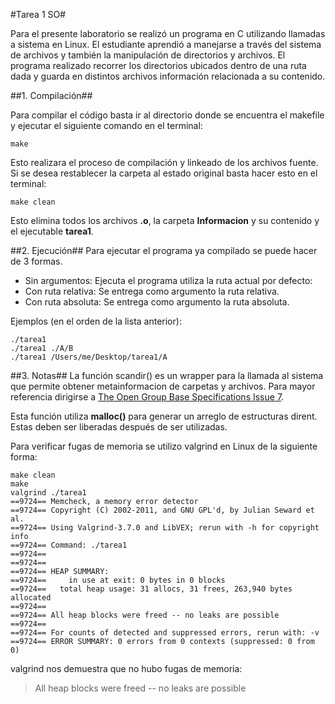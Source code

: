 #Tarea 1 SO#

Para el presente laboratorio se realizó un programa en C utilizando llamadas a sistema en Linux. El estudiante aprendió a manejarse a través del sistema de archivos y también la manipulación de directorios y archivos. El programa realizado recorrer los directorios ubicados dentro de una ruta dada y guarda en distintos archivos información relacionada a su contenido.

##1. Compilación##

Para compilar el código basta ir al directorio donde se encuentra el makefile y ejecutar el siguiente comando en el terminal:

    make

Esto realizara el proceso de compilación y linkeado de los archivos fuente.
Si se desea restablecer la carpeta al estado original basta hacer esto en el terminal:

    make clean


Esto elimina todos los archivos **.o**, la carpeta **Informacion** y su contenido y el ejecutable **tarea1**.

##2. Ejecución##
Para ejecutar el programa ya compilado se puede hacer de 3 formas.

 - Sin argumentos: Ejecuta el programa utiliza la ruta actual por defecto:
 - Con ruta relativa: Se entrega como argumento la ruta relativa.
 - Con ruta absoluta: Se entrega como argumento la ruta absoluta.

Ejemplos (en el orden de la lista anterior):

    ./tarea1
    ./tarea1 ./A/B
    ./tarea1 /Users/me/Desktop/tarea1/A

##3. Notas##
La función scandir() es un wrapper para la llamada al sistema que permite obtener metainformacion de carpetas y archivos. Para mayor referencia dirigirse a [The Open Group Base Specifications Issue 7][1].

Esta función utiliza **malloc()** para generar un arreglo de estructuras dirent. Estas deben ser liberadas después de ser utilizadas.

Para verificar fugas de memoria se utilizo valgrind en Linux de la siguiente forma:

    make clean
    make
    valgrind ./tarea1
    ==9724== Memcheck, a memory error detector
    ==9724== Copyright (C) 2002-2011, and GNU GPL'd, by Julian Seward et al.
    ==9724== Using Valgrind-3.7.0 and LibVEX; rerun with -h for copyright info
    ==9724== Command: ./tarea1
    ==9724==
    ==9724==
    ==9724== HEAP SUMMARY:
    ==9724==     in use at exit: 0 bytes in 0 blocks
    ==9724==   total heap usage: 31 allocs, 31 frees, 263,940 bytes allocated
    ==9724==
    ==9724== All heap blocks were freed -- no leaks are possible
    ==9724==
    ==9724== For counts of detected and suppressed errors, rerun with: -v
    ==9724== ERROR SUMMARY: 0 errors from 0 contexts (suppressed: 0 from 0)

valgrind nos demuestra que no hubo fugas de memoria:
>All heap blocks were freed -- no leaks are possible

[1]: http://pubs.opengroup.org/onlinepubs/9699919799/functions/scandir.html